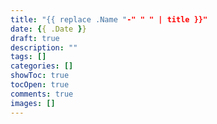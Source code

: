 ```yaml
---
title: "{{ replace .Name "-" " " | title }}"
date: {{ .Date }}
draft: true
description: ""
tags: []
categories: []
showToc: true
tocOpen: true
comments: true
images: []
---
```

